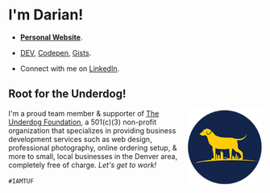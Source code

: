 # I'm Darian!


* **[Personal Website](https:/www.darnocer.io)**.

* [DEV](https://dev.to/darnocer), [Codepen](https://codepen.io/darnocer), [Gists](https://gist.github.com/darnocer). 

* Connect with me on [LinkedIn](https://www.linkedin.com/in/darian-nocera/).


## Root for the Underdog!

<img align="right" width="150" src="/TUF_logo_circle_small_200.png"> I'm a proud team member & supporter of [The Underdog Foundation](www.theunderdogfoundation.org), a 501(c)(3) non-profit organization that specializes in providing business development services such as web design, professional photography, online ordering setup, & more to small, local businesses in the Denver area, completely free of charge. _Let's get to work!_ 

`#IAMTUF`
